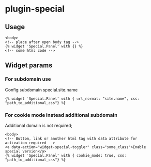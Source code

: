 # plugin-special
## Usage
```
<body>
<!-- place after open body tag -->
{% widget 'Special.Panel' with {} %}
<!-- some html code -->
```

## Widget params
### For subdomain use
Config subdomain special.site.name
```
{% widget 'Special.Panel' with { url_normal: "site.name", css: "path_to_additional_css"} %}
```
### For cookie mode instead additional subdomain
Additional domain is not required; 
```
<body>
<!-- Button, link or another html tag with data attribute for activation required -->
<a data-action="widget-special-toggler" class="some_class">Enable special version</a>
{% widget 'Special.Panel' with { cookie_mode: true, css: "path_to_additional_css"} %}
```